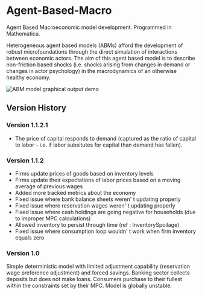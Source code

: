 # Agent-Based-Macro
Agent Based Macroeconomic model development. Programmed in Mathematica. 

Heterogeneous agent based models (ABMs) afford the development of robust microfoundations through the direct simulation of interactions between economic actors. The aim of this agent based model is to describe non-friction based shocks (i.e. shocks arising from changes in demand or changes in actor psychology) in the macrodynamics of an otherwise healthy economy.

<img src="Screen%Shot%2018-11-19%at%17.48.16.png" alt = "ABM model graphical output demo">

## Version History
### Version 1.1.2.1
- The price of capital responds to demand (captured as the ratio of capital to labor - i.e. if labor subsitutes for capital than demand has fallen).

### Version 1.1.2
- Firms update prices of goods based on inventory levels
- Firms update their expectations of labor prices based on a moving average of previous wages
- Added more tracked metrics about the economy
- Fixed issue where bank balance sheets weren' t updating properly
- Fixed issue where reservation wages weren' t updating properly
- Fixed issue where cash holdings are going negative for households (due to improper MPC calculations)
- Allowed inventory to persist through time (ref : InventorySpoilage)
- Fixed issue where consumption loop wouldn' t work when firm inventory equals zero

### Version 1.0
Simple deterministic model with limited adjustment capability (reservation wage preference adjustment) and forced savings. Banking sector collects deposits but does not make loans. Consumers purchase to their fullest within the constraints set by their MPC. Model is globally unstable. 

